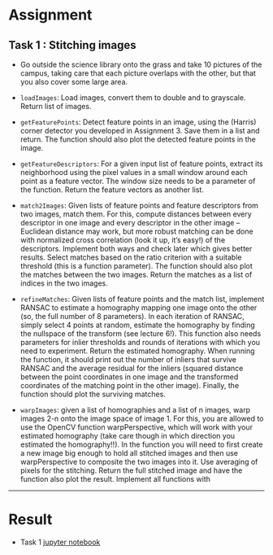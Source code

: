# Assignment
## Task 1 : Stitching images
- Go outside the science library onto the grass and take 10 pictures of the campus, taking care that each picture overlaps with the other, but that you also cover some large area. 

- `loadImages`: Load images, convert them to double and to grayscale. Return list of images.
- `getFeaturePoints`: Detect feature points in an image, using the (Harris) corner detector you developed in Assignment 3. Save them in a list and return. The function should also plot the detected feature points in the image.

- `getFeatureDescriptors`: For a given input list of feature points, extract its neighborhood using the pixel values in a small window around each point as a feature vector. The window size needs to be a parameter of the function. Return the feature vectors as another list.

- `match2Images`: Given lists of feature points and feature descriptors from two images, match them. For this, compute distances between every descriptor in one image and every descriptor in the other image – Euclidean distance may work, but more robust matching can be done with normalized cross correlation (look it up, it’s easy!) of the descriptors. Implement both ways and check later which gives better results. Select matches based on the ratio criterion with a suitable threshold (this is a function parameter). The function should also plot the matches between the two images. Return the matches as a list of indices in the two images.

- `refineMatches`: Given lists of feature points and the match list, implement RANSAC to estimate a homography mapping one image onto the other (so, the full number of 8 parameters). In each iteration of RANSAC, simply select 4 points at random, estimate the homography by finding the nullspace of the transform (see lecture 6!). This function also needs parameters for inlier thresholds and rounds of iterations with which you need to experiment. Return the estimated homography. When running the function, it should print out the number of inliers that survive RANSAC and the average residual for the inliers (squared distance between the point coordinates in one image and the transformed coordinates of the matching point in the other image). Finally, the function should plot the surviving matches.

- `warpImages`: given a list of homographies and a list of n images, warp images 2-n onto the image space of image 1. For this, you are allowed to use the OpenCV function warpPerspective, which will work with your estimated homography (take care though in which direction you estimated the homography!!). In the function you will need to first create a new image big enough to hold all stitched images and then use warpPerspective to composite the two images into it. Use averaging of pixels for the stitching. Return the full stitched image and have the function also plot the result. Implement all functions with

---
# Result
- Task 1 [jupyter notebook](https://github.com/euisuk-chung/KU-ComputerVision/blob/main/Assignment4/stiching.ipynb)